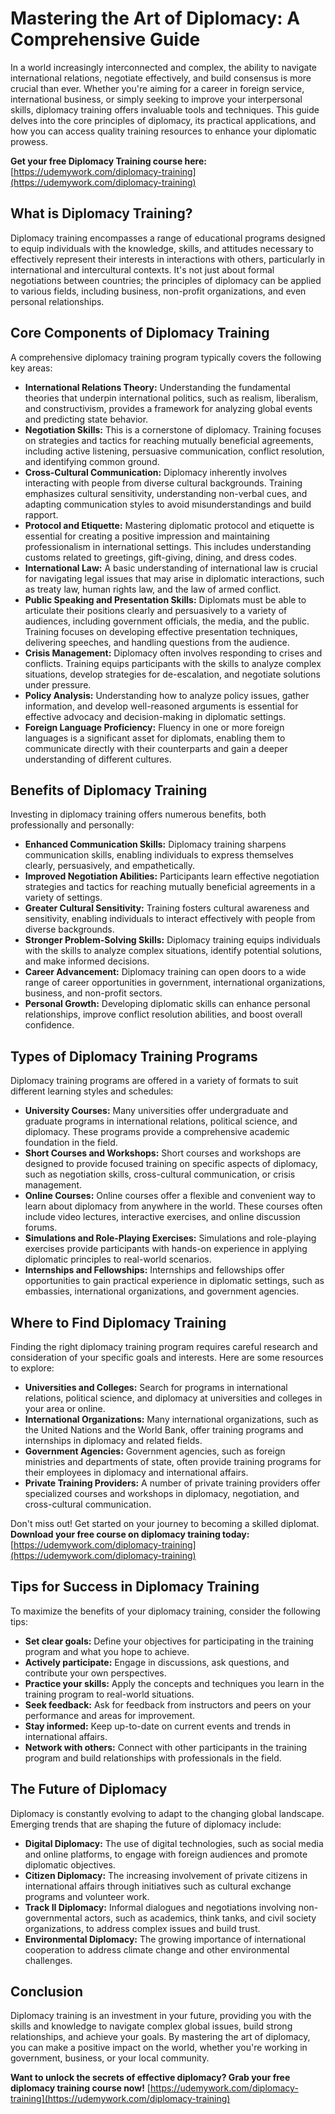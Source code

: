 # Mastering the Art of Diplomacy: A Comprehensive Guide

In a world increasingly interconnected and complex, the ability to navigate international relations, negotiate effectively, and build consensus is more crucial than ever. Whether you're aiming for a career in foreign service, international business, or simply seeking to improve your interpersonal skills, diplomacy training offers invaluable tools and techniques. This guide delves into the core principles of diplomacy, its practical applications, and how you can access quality training resources to enhance your diplomatic prowess.

**Get your free Diplomacy Training course here:** [https://udemywork.com/diplomacy-training](https://udemywork.com/diplomacy-training)

## What is Diplomacy Training?

Diplomacy training encompasses a range of educational programs designed to equip individuals with the knowledge, skills, and attitudes necessary to effectively represent their interests in interactions with others, particularly in international and intercultural contexts. It's not just about formal negotiations between countries; the principles of diplomacy can be applied to various fields, including business, non-profit organizations, and even personal relationships.

## Core Components of Diplomacy Training

A comprehensive diplomacy training program typically covers the following key areas:

*   **International Relations Theory:** Understanding the fundamental theories that underpin international politics, such as realism, liberalism, and constructivism, provides a framework for analyzing global events and predicting state behavior.
*   **Negotiation Skills:** This is a cornerstone of diplomacy. Training focuses on strategies and tactics for reaching mutually beneficial agreements, including active listening, persuasive communication, conflict resolution, and identifying common ground.
*   **Cross-Cultural Communication:** Diplomacy inherently involves interacting with people from diverse cultural backgrounds. Training emphasizes cultural sensitivity, understanding non-verbal cues, and adapting communication styles to avoid misunderstandings and build rapport.
*   **Protocol and Etiquette:** Mastering diplomatic protocol and etiquette is essential for creating a positive impression and maintaining professionalism in international settings. This includes understanding customs related to greetings, gift-giving, dining, and dress codes.
*   **International Law:** A basic understanding of international law is crucial for navigating legal issues that may arise in diplomatic interactions, such as treaty law, human rights law, and the law of armed conflict.
*   **Public Speaking and Presentation Skills:** Diplomats must be able to articulate their positions clearly and persuasively to a variety of audiences, including government officials, the media, and the public. Training focuses on developing effective presentation techniques, delivering speeches, and handling questions from the audience.
*   **Crisis Management:** Diplomacy often involves responding to crises and conflicts. Training equips participants with the skills to analyze complex situations, develop strategies for de-escalation, and negotiate solutions under pressure.
*   **Policy Analysis:** Understanding how to analyze policy issues, gather information, and develop well-reasoned arguments is essential for effective advocacy and decision-making in diplomatic settings.
*   **Foreign Language Proficiency:** Fluency in one or more foreign languages is a significant asset for diplomats, enabling them to communicate directly with their counterparts and gain a deeper understanding of different cultures.

## Benefits of Diplomacy Training

Investing in diplomacy training offers numerous benefits, both professionally and personally:

*   **Enhanced Communication Skills:** Diplomacy training sharpens communication skills, enabling individuals to express themselves clearly, persuasively, and empathetically.
*   **Improved Negotiation Abilities:** Participants learn effective negotiation strategies and tactics for reaching mutually beneficial agreements in a variety of settings.
*   **Greater Cultural Sensitivity:** Training fosters cultural awareness and sensitivity, enabling individuals to interact effectively with people from diverse backgrounds.
*   **Stronger Problem-Solving Skills:** Diplomacy training equips individuals with the skills to analyze complex situations, identify potential solutions, and make informed decisions.
*   **Career Advancement:** Diplomacy training can open doors to a wide range of career opportunities in government, international organizations, business, and non-profit sectors.
*   **Personal Growth:** Developing diplomatic skills can enhance personal relationships, improve conflict resolution abilities, and boost overall confidence.

## Types of Diplomacy Training Programs

Diplomacy training programs are offered in a variety of formats to suit different learning styles and schedules:

*   **University Courses:** Many universities offer undergraduate and graduate programs in international relations, political science, and diplomacy. These programs provide a comprehensive academic foundation in the field.
*   **Short Courses and Workshops:** Short courses and workshops are designed to provide focused training on specific aspects of diplomacy, such as negotiation skills, cross-cultural communication, or crisis management.
*   **Online Courses:** Online courses offer a flexible and convenient way to learn about diplomacy from anywhere in the world. These courses often include video lectures, interactive exercises, and online discussion forums.
*   **Simulations and Role-Playing Exercises:** Simulations and role-playing exercises provide participants with hands-on experience in applying diplomatic principles to real-world scenarios.
*   **Internships and Fellowships:** Internships and fellowships offer opportunities to gain practical experience in diplomatic settings, such as embassies, international organizations, and government agencies.

## Where to Find Diplomacy Training

Finding the right diplomacy training program requires careful research and consideration of your specific goals and interests. Here are some resources to explore:

*   **Universities and Colleges:** Search for programs in international relations, political science, and diplomacy at universities and colleges in your area or online.
*   **International Organizations:** Many international organizations, such as the United Nations and the World Bank, offer training programs and internships in diplomacy and related fields.
*   **Government Agencies:** Government agencies, such as foreign ministries and departments of state, often provide training programs for their employees in diplomacy and international affairs.
*   **Private Training Providers:** A number of private training providers offer specialized courses and workshops in diplomacy, negotiation, and cross-cultural communication.

Don't miss out! Get started on your journey to becoming a skilled diplomat. **Download your free course on diplomacy training today:** [https://udemywork.com/diplomacy-training](https://udemywork.com/diplomacy-training)

## Tips for Success in Diplomacy Training

To maximize the benefits of your diplomacy training, consider the following tips:

*   **Set clear goals:** Define your objectives for participating in the training program and what you hope to achieve.
*   **Actively participate:** Engage in discussions, ask questions, and contribute your own perspectives.
*   **Practice your skills:** Apply the concepts and techniques you learn in the training program to real-world situations.
*   **Seek feedback:** Ask for feedback from instructors and peers on your performance and areas for improvement.
*   **Stay informed:** Keep up-to-date on current events and trends in international affairs.
*   **Network with others:** Connect with other participants in the training program and build relationships with professionals in the field.

## The Future of Diplomacy

Diplomacy is constantly evolving to adapt to the changing global landscape. Emerging trends that are shaping the future of diplomacy include:

*   **Digital Diplomacy:** The use of digital technologies, such as social media and online platforms, to engage with foreign audiences and promote diplomatic objectives.
*   **Citizen Diplomacy:** The increasing involvement of private citizens in international affairs through initiatives such as cultural exchange programs and volunteer work.
*   **Track II Diplomacy:** Informal dialogues and negotiations involving non-governmental actors, such as academics, think tanks, and civil society organizations, to address complex issues and build trust.
*   **Environmental Diplomacy:** The growing importance of international cooperation to address climate change and other environmental challenges.

## Conclusion

Diplomacy training is an investment in your future, providing you with the skills and knowledge to navigate complex global issues, build strong relationships, and achieve your goals. By mastering the art of diplomacy, you can make a positive impact on the world, whether you're working in government, business, or your local community.

**Want to unlock the secrets of effective diplomacy? Grab your free diplomacy training course now!** [https://udemywork.com/diplomacy-training](https://udemywork.com/diplomacy-training)
